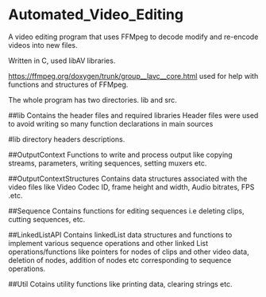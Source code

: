 # Automated_Video_Editing
A video editing program that uses FFMpeg to decode modify and re-encode videos into new files.

Written in C, used libAV libraries.

https://ffmpeg.org/doxygen/trunk/group__lavc__core.html used for help with functions and structures of FFMpeg.


The whole program has two directories.
lib and src.

##lib
Contains the header files and required libraries
Header files were used to avoid writing so many function declarations in main sources


#lib directory headers descriptions.


##OutputContext
Functions to write and process output like copying streams, parameters, writing sequences, setting muxers etc.


##OutputContextStructures
Contains data structures associated with the video files like Video Codec ID, frame height and width, Audio bitrates, FPS .etc.


##Sequence
Contains functions for editing sequences i.e deleting clips, cutting sequences, etc.

##LinkedListAPI
Contains linkedList data structures and functions to implement various sequence operations and other linked List operations/functions like  pointers for nodes of clips and other video data, deletion of nodes, addition of nodes etc corresponding to sequence operations.

##Util
Cotains utility functions like printing data, clearing strings etc.

